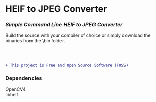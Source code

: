 # HEIF to JPEG Converter  
### _Simple Command Line HEIF to JPEG Converter_  

Build the source with your compiler of choice or simply download the binaries from the \bin folder.  

<br/><br/>

```diff  
+ This project is Free and Open Source Software (FOSS)  
```  

### Dependencies
OpenCV4  
libheif  
